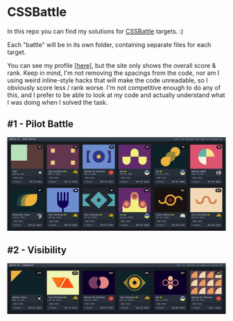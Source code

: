 # CSSBattle
In this repo you can find my solutions for [CSSBattle](https://cssbattle.dev/) targets. :)

Each "battle" will be in its own folder, containing separate files for each target.

You can see my profile [[here]](https://cssbattle.dev/player/d0t), but the site only shows the overall score & rank. Keep in mind, I'm not removing the spacings from the code, nor am I using weird inline-style hacks that will make the code unreadable, so I obviously score less / rank worse. I'm not competitive enough to do any of this, and I prefer to be able to look at my code and actually understand what I was doing when I solved the task.

## #1 - Pilot Battle
![#1 - Pilot Battle](https://raw.githubusercontent.com/d-0-t/css-battle/main/images/01_Pilot_Battle.png)

## #2 - Visibility
![#2 - Visibility](https://raw.githubusercontent.com/d-0-t/css-battle/main/images/02_Visibility.png)
